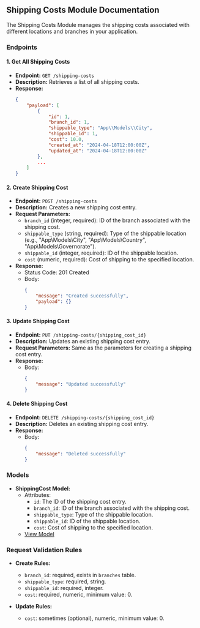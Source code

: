 ## Shipping Costs Module Documentation

The Shipping Costs Module manages the shipping costs associated with different locations and branches in your application.

### Endpoints

#### 1. Get All Shipping Costs

- **Endpoint:** `GET /shipping-costs`
- **Description:** Retrieves a list of all shipping costs.
- **Response:**
  ```json
  {
      "payload": [
          {
              "id": 1,
              "branch_id": 1,
              "shippable_type": "App\\Models\\City",
              "shippable_id": 1,
              "cost": 10.0,
              "created_at": "2024-04-18T12:00:00Z",
              "updated_at": "2024-04-18T12:00:00Z"
          },
          ...
      ]
  }
  ```

#### 2. Create Shipping Cost

- **Endpoint:** `POST /shipping-costs`
- **Description:** Creates a new shipping cost entry.
- **Request Parameters:**
  - `branch_id` (integer, required): ID of the branch associated with the shipping cost.
  - `shippable_type` (string, required): Type of the shippable location (e.g., "App\Models\City", "App\Models\Country", "App\Models\Governorate").
  - `shippable_id` (integer, required): ID of the shippable location.
  - `cost` (numeric, required): Cost of shipping to the specified location.
- **Response:**
  - Status Code: 201 Created
  - Body:
    ```json
    {
        "message": "Created successfully",
        "payload": {}
    }
    ```

#### 3. Update Shipping Cost

- **Endpoint:** `PUT /shipping-costs/{shipping_cost_id}`
- **Description:** Updates an existing shipping cost entry.
- **Request Parameters:** Same as the parameters for creating a shipping cost entry.
- **Response:**
  - Body:
    ```json
    {
        "message": "Updated successfully"
    }
    ```

#### 4. Delete Shipping Cost

- **Endpoint:** `DELETE /shipping-costs/{shipping_cost_id}`
- **Description:** Deletes an existing shipping cost entry.
- **Response:**
  - Body:
    ```json
    {
        "message": "Deleted successfully"
    }
    ```

### Models

- **ShippingCost Model:**
  - Attributes:
    - `id`: The ID of the shipping cost entry.
    - `branch_id`: ID of the branch associated with the shipping cost.
    - `shippable_type`: Type of the shippable location.
    - `shippable_id`: ID of the shippable location.
    - `cost`: Cost of shipping to the specified location.
  - [View Model](#)

### Request Validation Rules

- **Create Rules:**
  - `branch_id`: required, exists in `branches` table.
  - `shippable_type`: required, string.
  - `shippable_id`: required, integer.
  - `cost`: required, numeric, minimum value: 0.

- **Update Rules:**
  - `cost`: sometimes (optional), numeric, minimum value: 0.
